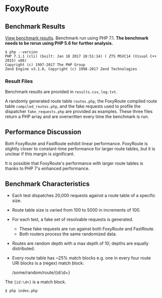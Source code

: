 # FoxyRoute

## Benchmark Results

[View benchmark results](https://goo.gl/8XfYLj). Benchmark run using PHP 7.1. **The benchmark needs to be rerun using PHP 5.6 for further analysis.**

    $ php --version
    PHP 7.1.1 (cli) (built: Jan 18 2017 18:51:14) ( ZTS MSVC14 (Visual C++ 2015) x86)
    Copyright (c) 1997-2017 The PHP Group
    Zend Engine v3.1.0, Copyright (c) 1998-2017 Zend Technologies

### Result Files

Benchmark results are provided in `results.csv`, `log.txt`. 

A randomly generated route table `routes.php`, the FoxyRoute compiled route table `compiled_routes.php`, and the fake requests used to profile the dispatcher `fake_requests.php` are provided as examples. These three files return a PHP array and are overwritten every time the benchmark is run.

## Performance Discussion

Both FoxyRoute and FastRoute exhibit linear performance. FoxyRoute is slightly closer to constant-time performance for larger route tables, but it is unclear if this margin is significant.

It is possible that FoxyRoute's performance with larger route tables is thanks to PHP 7's enhanced performance.

## Benchmark Characteristics
 
* Each test dispatches 20,000 requests against a route table of a specific size.
* Route table size is varied from 100 to 5000 in increments of 100.
* For each test, a fake set of resolvable requests is generated.
  * These fake requests are run against both FoxyRoute and FastRoute.
  * Both routers process the same randomized data.
* Routes are random depth with a max depth of 10; depths are equally distributed.
* Every route table has ~25% match blocks e.g. one in every four route URI blocks is a (regex) match block:

    /some/random/route/{id:\d+}

The `{id:\d+}` is a match block.

    $ php index.php